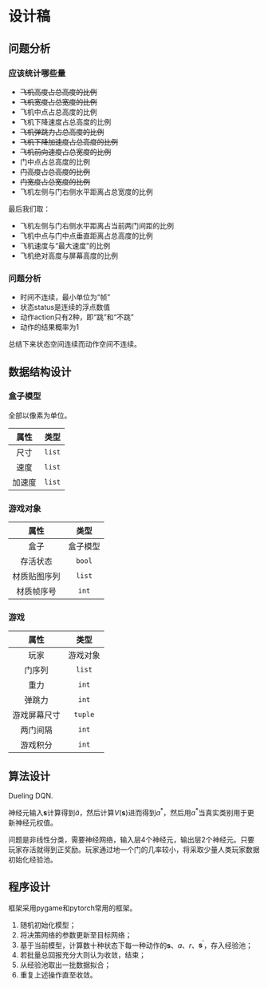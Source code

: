 # 设计稿

## 问题分析

### 应该统计哪些量

* ~~飞机高度占总高度的比例~~
* ~~飞机宽度占总宽度的比例~~
* 飞机中点占总高度的比例
* 飞机下降速度占总高度的比例
* ~~飞机弹跳力占总高度的比例~~
* ~~飞机下降加速度占总高度的比例~~
* ~~飞机前向速度占总宽度的比例~~
* 门中点占总高度的比例
* ~~门高度占总高度的比例~~
* ~~门宽度占总宽度的比例~~
* 飞机左侧与门右侧水平距离占总宽度的比例

最后我们取：

* 飞机左侧与门右侧水平距离占当前两门间距的比例
* 飞机中点与门中点垂直距离占总高度的比例
* 飞机速度与“最大速度”的比例
* 飞机绝对高度与屏幕高度的比例

### 问题分析

* 时间不连续，最小单位为“帧”
* 状态status是连续的浮点数值
* 动作action只有2种，即“跳”和“不跳”
* 动作的结果概率为1

总结下来状态空间连续而动作空间不连续。

## 数据结构设计

### 盒子模型

全部以像素为单位。

|属性|类型|
|:-:|:-:|
|尺寸|`list`|
|速度|`list`|
|加速度|`list`|

### 游戏对象

|属性|类型|
|:-:|:-:|
|盒子|盒子模型|
|存活状态|`bool`|
|材质贴图序列|`list`|
|材质帧序号|`int`|

### 游戏

|属性|类型|
|:-:|:-:|
|玩家|游戏对象|
|门序列|`list`|
|重力|`int`|
|弹跳力|`int`|
|游戏屏幕尺寸|`tuple`|
|两门间隔|`int`|
|游戏积分|`int`|

## 算法设计

Dueling DQN.

神经元输入$\boldsymbol{s}$计算得到$\hat{a}$，然后计算$V(\boldsymbol{s})$进而得到$a^*$，然后用$a^*$当真实类别用于更新神经元权值。

问题是非线性分类，需要神经网络，输入层4个神经元，输出层2个神经元。只要玩家存活就得到正奖励。玩家通过地一个门的几率较小，将采取少量人类玩家数据初始化经验池。

## 程序设计

框架采用pygame和pytorch常用的框架。

1. 随机初始化模型；
2. 将决策网络的参数更新至目标网络；
3. 基于当前模型，计算数十种状态下每一种动作的$\bm s$、$a$、$r$、$\bm s^\prime$，存入经验池；
4. 若批量总回报充分大则认为收敛，结束；
5. 从经验池取出一批数据拟合；
6. 重复上述操作直至收敛。
